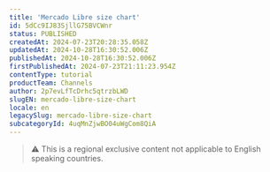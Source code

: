 ```yaml
---
title: 'Mercado Libre size chart'
id: 5dCc9IJ83SjllG75BVCWnr
status: PUBLISHED
createdAt: 2024-07-23T20:28:35.058Z
updatedAt: 2024-10-28T16:30:52.006Z
publishedAt: 2024-10-28T16:30:52.006Z
firstPublishedAt: 2024-07-23T21:11:23.954Z
contentType: tutorial
productTeam: Channels
author: 2p7evLfTcDrhc5qtrzbLWD
slugEN: mercado-libre-size-chart
locale: en
legacySlug: mercado-libre-size-chart
subcategoryId: 4uqMnZjwBO04uWgCom8QiA
---
```


>⚠️ This is a regional exclusive content not applicable to English speaking countries.
